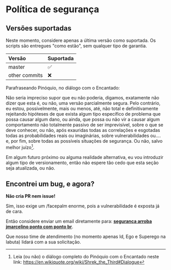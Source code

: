 # Política de segurança

## Versões suportadas

Neste momento, considere apenas a última versão como suportada.
Os scripts são entregues "como estão", sem qualquer tipo de garantia.

| Versão        | Suportada          |
|:-------------- |:------------------ |
| master         | :white_check_mark: |
| other commits  | :x:                |

Parafraseando Pinóquio, no diálogo com o Encantado:

Não seria impreciso supor que eu não poderia, digamos, exatamente não dizer que esta é, ou não, uma versão parcialmente segura. Pelo contrário, eu estou, possivelmente, mais ou menos, até, não total e definitivamente rejeitando hipóteses de que exista algum tipo específico de problema que possa causar algum dano, ou ainda, que possa ou não vir a causar algum comportamento não totalmente passivo de ser imprevisível, sobre o que se deve conhecer, ou não, após exauridas todas as correlações e esgotadas todas as probabilidades reais ou imaginárias, sobre vulnerabilidades ou.... e, por fim, sobre todas as possíveis situações de segurança. Ou não, salvo melhor juízo[^1].

Em algum futuro próximo ou alguma realidade alternativa, eu vou introduzir algum tipo de versionamento, então não espere tão cedo que esta seção seja atualizada, ou não.

## Encontrei um bug, e agora?

**Não cria PR nem issue!**

Sim, isso exige um /facepalm enorme, pois a vulnerabilidade é exposta já de cara.

Então considere enviar um email diretamente para: [**seguranca arroba jmarcelino ponto com ponto br**](mailto:seguranca@jmarcelino.com.br).

Que nosso time de atendimento (no momento apenas Id, Ego e Superego na labuta) lidará com a sua solicitação.

[^1]: Leia (ou não) o diálogo completo do Pinóquio com o Encantado neste link: <https://en.wikiquote.org/wiki/Shrek_the_Third#Dialogue>
